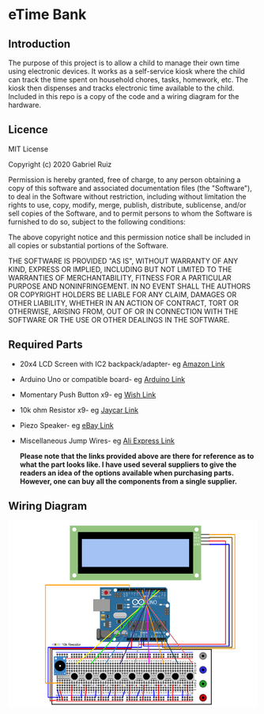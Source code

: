 # eTime Bank

## Introduction
   The purpose of this project is to allow a child to manage their own time using electronic devices. It works as a self-service kiosk where the child can track the time spent on household chores, tasks, homework, etc. The kiosk then dispenses and tracks electronic time available to the child. Included in this repo is a copy of the code and a wiring diagram for the hardware.

## Licence
   MIT License

   Copyright (c) 2020 Gabriel Ruiz  

   Permission is hereby granted, free of charge, to any person obtaining a copy
of this software and associated documentation files (the "Software"), to deal
in the Software without restriction, including without limitation the rights
to use, copy, modify, merge, publish, distribute, sublicense, and/or sell
copies of the Software, and to permit persons to whom the Software is
furnished to do so, subject to the following conditions:

   The above copyright notice and this permission notice shall be included in all
copies or substantial portions of the Software.

   THE SOFTWARE IS PROVIDED "AS IS", WITHOUT WARRANTY OF ANY KIND, EXPRESS OR
IMPLIED, INCLUDING BUT NOT LIMITED TO THE WARRANTIES OF MERCHANTABILITY,
FITNESS FOR A PARTICULAR PURPOSE AND NONINFRINGEMENT. IN NO EVENT SHALL THE
AUTHORS OR COPYRIGHT HOLDERS BE LIABLE FOR ANY CLAIM, DAMAGES OR OTHER
LIABILITY, WHETHER IN AN ACTION OF CONTRACT, TORT OR OTHERWISE, ARISING FROM,
OUT OF OR IN CONNECTION WITH THE SOFTWARE OR THE USE OR OTHER DEALINGS IN THE
SOFTWARE.

## Required Parts
+ 20x4 LCD Screen with IC2 backpack/adapter- eg [Amazon Link](https://www.amazon.com/SainSmart-Serial-Module-Shield-Arduino/dp/B0080DYTZQ/ref=pd_sbs_229_t_1/130-4369518-4995030?_encoding=UTF8&pd_rd_i=B0080DYTZQ&pd_rd_r=d407c1f0-24bc-4749-a80b-3501f7aa8c1a&pd_rd_w=vvd5d&pd_rd_wg=MjsBf&pf_rd_p=5cfcfe89-300f-47d2-b1ad-a4e27203a02a&pf_rd_r=NFRMGAC4W1PPRMNQ8N34&psc=1&refRID=NFRMGAC4W1PPRMNQ8N34)
+ Arduino Uno or compatible board- eg [Arduino Link](https://store.arduino.cc/usa/)
+ Momentary Push Button x9- eg [Wish Link](https://www.wish.com/search/Button%20arduino/product/5826c24b07bf4e6f6acc7977?&source=search&position=0)
+ 10k ohm Resistor x9- eg [Jaycar Link](https://www.jaycar.us/10k-ohm-1-watt-carbon-film-resistors-pack-of-2/p/RR2798)
+ Piezo Speaker- eg [eBay Link](https://www.ebay.com/itm/5V-Passive-Buzzer-Piezo-Speaker-Play-Song-Melody-Module-for-Arduino-STM32-TW/152194437534?hash=item236f7ed19e:g:IwQAAOSwhOdXpF7C)
+ Miscellaneous Jump Wires- eg [Ali Express Link](https://www.aliexpress.com/item/32990573297.html?spm=a2g0o.productlist.0.0.c9c82ee6TWFxcc&s=p&algo_pvid=a0395aa1-5202-476c-a795-3a47a2362085&algo_expid=a0395aa1-5202-476c-a795-3a47a2362085-0&btsid=45b6f70b-71ae-46dd-ae2e-2a6c73421663&ws_ab_test=searchweb0_0,searchweb201602_9,searchweb201603_53)

   **Please note that the links provided above are there for reference as to what the part looks like. I have used several suppliers to give the readers an idea of the options available when purchasing parts.  However, one can buy all the components from a single supplier.**

## Wiring Diagram

![This is a diagram of wiring for the eTime device](eTime_Bank_Wiring_Diagram.png "Diagram")
